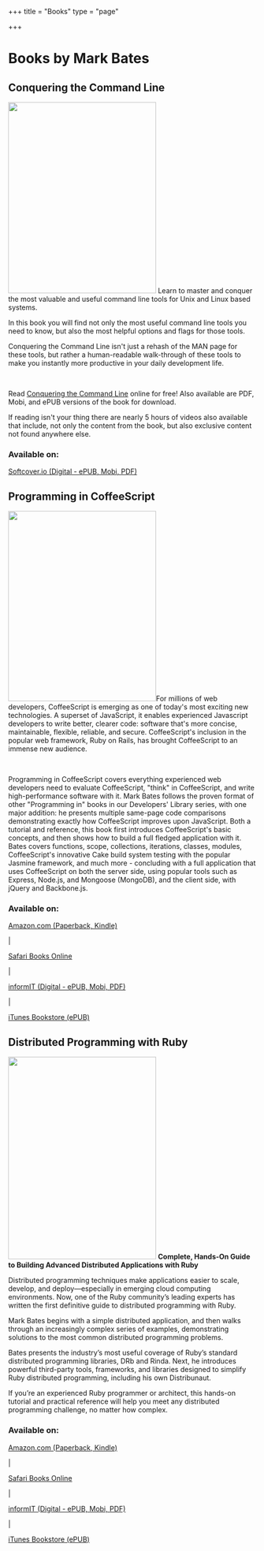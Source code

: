 +++
title = "Books"
type = "page"

+++

# Books by Mark Bates

<div>
  <h2 class='page-header'>Conquering the Command Line</h2>
  <p><span class='thumbnail img-left'><img title="Conquering the Command Line" src="/assets/images/2014/01/unix_300.png" alt="" width="300" height="388" /></span>
  Learn to master and conquer the most valuable and useful command line tools for Unix and Linux based systems.

  In this book you will find not only the most useful command line tools you need to know, but also the most helpful options and flags for those tools.

  Conquering the Command Line isn't just a rehash of the MAN page for these tools, but rather a human-readable walk-through of these tools to make you instantly more productive in your daily development life.
</p> 
<p>
  Read <a href="http://conqueringthecommandline.com" target="_blank">Conquering the Command Line</a> online for free! Also available are PDF, Mobi, and ePUB versions of the book for download.

If reading isn't your thing there are nearly 5 hours of videos also available that include, not only the content from the book, but also exclusive content not found anywhere else.
</p>
</div>

<div style='clear: both'>
  <h3>Available on:</h3>
  <a href="http://conqueringthecommandline.com" target="_blank">Softcover.io (Digital - ePUB, Mobi, PDF)</a>
</div>

<div>
  <h2 class='page-header'>Programming in CoffeeScript</h2>
  <p><span class='thumbnail img-left'><img title="Programming CoffeeScript" src="/assets/images/2012/02/cover_300.png" alt="" width="300" height="386" /></span>For millions of web developers, CoffeeScript is emerging as one of today's most exciting new technologies. A superset of JavaScript, it enables experienced Javascript developers to write better, clearer code: software that's more concise, maintainable, flexible, reliable, and secure. CoffeeScript's inclusion in the popular web framework, Ruby on Rails, has brought CoffeeScript to an immense new audience.</p> 

  <p>Programming in CoffeeScript covers everything experienced web developers need to evaluate CoffeeScript, "think" in CoffeeScript, and write high-performance software with it. Mark Bates follows the proven format of other "Programming in" books in our Developers' Library series, with one major addition: he presents multiple same-page code comparisons demonstrating exactly how CoffeeScript improves upon JavaScript. Both a tutorial and reference, this book first introduces CoffeeScript's basic concepts, and then shows how to build a full fledged application with it. Bates covers functions, scope, collections, iterations, classes, modules, CoffeeScript's innovative Cake build system testing with the popular Jasmine framework, and much more - concluding with a full application that uses CoffeeScript on both the server side, using popular tools such as Express, Node.js, and Mongoose (MongoDB), and the client side, with jQuery and Backbone.js.</p>


</div>

<div style='clear: both'>
  <h3>Available on:</h3>
  <a href="http://www.amazon.com/gp/product/032182010X/ref=as_li_qf_sp_asin_il_tl?ie=UTF8&tag=groupgiftlist-20&linkCode=as2&camp=1789&creative=9325&creativeASIN=032182010X" target="_blank">Amazon.com (Paperback, Kindle)</a>

  |

  <a href="http://my.safaribooksonline.com/book/programming/coffeescript/9780132946155" target="_blank">Safari Books Online</a>

  |

  <a href="http://www.informit.com/store/product.aspx?isbn=032182010X" target="_blank">informIT (Digital - ePUB, Mobi, PDF)</a>

  |

  <a href="http://itunes.apple.com/us/book/programming-in-coffeescript/id540020271?mt=11" target="_blank">iTunes Bookstore (ePUB)</a>
</div>


<div>
  <h2 class='page-header'>Distributed Programming with Ruby</h2>


  <p>
    <span class='thumbnail img-left'><img title="Distributed Programming with Ruby" src="/assets/images/2012/02/drb_300.png" alt="" width="300" height="411" /></span>
    <strong>Complete, Hands-On Guide to Building Advanced Distributed Applications with Ruby</strong>
  </p>

  <p>Distributed programming techniques make applications easier to scale, develop, and deploy—especially in emerging cloud computing environments. Now, one of the Ruby community’s leading experts has written the first definitive guide to distributed programming with Ruby.</p>

  <p>Mark Bates begins with a simple distributed application, and then walks through an increasingly complex series of examples, demonstrating solutions to the most common distributed programming problems.</p>

  <p>Bates presents the industry’s most useful coverage of Ruby’s standard distributed programming libraries, DRb and Rinda. Next, he introduces powerful third-party tools, frameworks, and libraries designed to simplify Ruby distributed programming, including his own Distribunaut.</p>

  <p>If you’re an experienced Ruby programmer or architect, this hands-on tutorial and practical reference will help you meet any distributed programming challenge, no matter how complex.</p>

</div>

<div style='clear: both'>
  <h3>Available on:</h3>
  <a href="http://www.amazon.com/gp/product/0321638360?ie=UTF8&amp;tag=groupgiftlist-20&amp;linkCode=as2&amp;camp=1789&amp;creative=9325&amp;creativeASIN=0321638360" target="_blank">Amazon.com (Paperback, Kindle)</a>

  |

  <a href="http://my.safaribooksonline.com/book/web-development/ruby/9780321669919" target="_blank">Safari Books Online</a>

  |

  <a href="http://www.informit.com/store/product.aspx?isbn=9780321638366&amp;aid=3B419801-6640-4A1F-A653-6CD00295FCDD" target="_blank">informIT (Digital - ePUB, Mobi, PDF)</a>

  |

  <a href="http://itunes.apple.com/us/book/distributed-programming-ruby/id401430807?mt=11" target="_blank">iTunes Bookstore (ePUB)</a>
</div>
